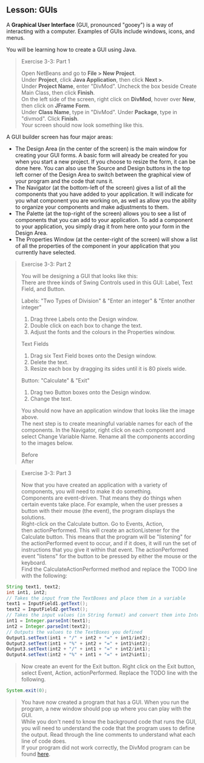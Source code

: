 ## Lesson: GUIs 

A **Graphical User Interface** (GUI, pronounced "gooey") is a way of interacting with a computer. Examples of GUIs include windows, icons, and menus. 

You will be learning how to create a GUI using Java.

> Exercise 3-3: Part 1  
>    
> Open NetBeans and go to **File > New Project**.    
> Under **Project**, click **Java Application**, then click **Next >**.    
> Under **Project Name**, enter "DivMod". Uncheck the box beside Create Main Class, then click **Finish**.    
> On the left side of the screen, right click on **DivMod**, hover over **New**, then click on **JFrame Form**.    
> Under **Class Name**, type in "DivMod". Under **Package**, type in "divmod". Click **Finish**.    
> Your screen should now look something like this.

A GUI builder screen has four major areas:
* The Design Area (in the center of the screen) is the main window for creating your GUI forms. A basic form will already be created for you when you start a new project. If you choose to resize the form, it can be done here. You can also use the Source and Design buttons in the top left corner of the Design Area to switch between the graphical view of your program and the code that runs it.
* The Navigator (at the bottom-left of the screen) gives a list of all the components that you have added to your application. It will indicate for you what component you are working on, as well as allow you the ability to organize your components and make adjustments to them.
* The Palette (at the top-right of the screen) allows you to see a list of components that you can add to your application. To add a component to your application, you simply drag it from here onto your form in the Design Area.
* The Properties Window (at the center-right of the screen) will show a list of all the properties of the component in your application that you currently have selected.
 
> Exercise 3-3: Part 2 
>    
> You will be designing a GUI that looks like this:    
> There are three kinds of Swing Controls used in this GUI: Label, Text Field, and Button.    
>     
> Labels: "Two Types of Division" & "Enter an integer" & "Enter another integer"    
> 1. Drag three Labels onto the Design window.    
> 2. Double click on each box to change the text.    
> 3. Adjust the fonts and the colours in the Properties window. 
>    
> Text Fields    
> 1. Drag six Text Field boxes onto the Design window.    
> 2. Delete the text.    
> 3. Resize each box by dragging its sides until it is 80 pixels wide. 
>    
> Button: "Calculate" & "Exit"    
> 1. Drag two Button boxes onto the Design window.    
> 2. Change the text. 
>    
> You should now have an application window that looks like the image above.     
> The next step is to create meaningful variable names for each of the components. In the Navigator, right click on each component and select Change Variable Name. Rename all the components according to the images below.    
>    
> Before    
> After    

> Exercise 3-3: Part 3  
>    
> Now that you have created an application with a variety of components, you will need to make it do something.    
> Components are event-driven. That means they do things when certain events take place. For example, when the user presses a button with their mouse (the event), the program displays the solutions.    
> Right-click on the Calculate button. Go to Events, Action, then actionPerformed. This will create an actionListener for the Calculate button. This means that the program will be "listening" for the actionPerformed event to occur, and if it does, it will run the set of instructions that you give it within that event. The actionPerformed event "listens" for the button to be pressed by either the mouse or the keyboard.    
> Find the CalculateActionPerformed method and replace the TODO line with the following:    
```java
String text1, text2; 
int int1, int2; 
// Takes the input from the TextBoxes and place them in a variable
text1 = InputField1.getText(); 
text2 = InputField2.getText(); 
// Takes the input values (in String format) and convert them into Integers to use in the program
int1 = Integer.parseInt(text1);
int2 = Integer.parseInt(text2); 
// Outputs the values to the TextBoxes you defined
Output1.setText(int1 + "/" + int2 + "=" + int1/int2);
Output2.setText(int1 + "%" + int2 + "=" + int1%int2);
Output3.setText(int2 + "/" + int1 + "=" + int2/int1);
Output4.setText(int2 + "%" + int1 + "=" + int2%int1);
```
> Now create an event for the Exit button. Right click on the Exit button, select Event, Action, actionPerformed. Replace the TODO line with the following.    
```java
System.exit(0);
```
> You have now created a program that has a GUI. When you run the program, a new window should pop up where you can play with the GUI.    
> While you don't need to know the background code that runs the GUI, you will need to understand the code that the program uses to define the output. Read through the line comments to understand what each line of code does.    
> If your program did not work correctly, the DivMod program can be found [here](Exercise_Solutions/DivMod.zip).    
